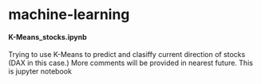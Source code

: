 # machine-learning

#### K-Means_stocks.ipynb

Trying to use K-Means to predict and clasiffy current direction of stocks (DAX in this case.)
More comments will be provided in nearest future.
This is jupyter notebook

